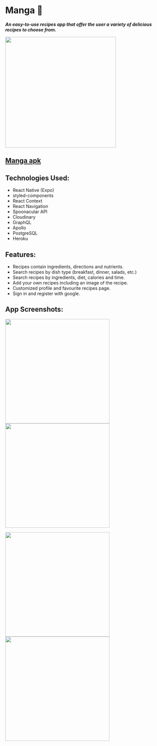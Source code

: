 # Manga 🥭
_**An easy-to-use recipes app that offer the user a variety of delicious recipes to choose from.**_

<img src="https://res.cloudinary.com/dn8thrc9l/image/upload/r_30/v1663174500/icon_fn0edn.png" width='350px' height='350px'>

## [Manga apk](https://expo.dev/artifacts/eas/9HF1a9JJk2cKLYFz66ncaA.apk)

## Technologies Used:
- React Native (Expo)
- styled-components
- React Context
- React Navigation
- Spoonacular API
- Cloudinary
- GraphQL
- Apollo
- PostgreSQL
- Heroku

## Features:
- Recipes contain ingredients, directions and nutrients.
- Search recipes by dish type (breakfast, dinner, salads, etc.) 
- Search recipes by ingredients, diet, calories and time.
- Add your own recipes including an image of the recipe.
- Customized profile and favourite recipes page.
- Sign in and register with google.

## App Screenshots:
<img src="https://res.cloudinary.com/dn8thrc9l/image/upload/v1663027620/1_fhzanl.jpg" 
width='330px'>
<img src="https://res.cloudinary.com/dn8thrc9l/image/upload/v1663028227/2_nk00ws.jpg" 
width='330px'>

<img src="https://res.cloudinary.com/dn8thrc9l/image/upload/v1663028298/9_tg2hbr.jpg" 
width='330px'>
<img src="https://res.cloudinary.com/dn8thrc9l/image/upload/v1663028302/10_srkmmf.jpg" 
width='330px'>

